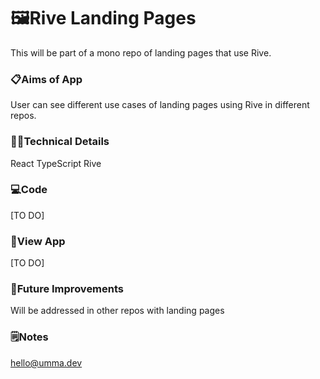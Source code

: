 # 🖼️Rive Landing Pages
This will be part of a mono repo of landing pages that use Rive. 

### 📋Aims of App
User can see different use cases of landing pages using Rive in different repos. 

### 👩‍💻Technical Details
React
TypeScript
Rive 

### 💻Code
[TO DO]

### 👀View App
[TO DO]

### 💭Future Improvements
Will be addressed in other repos with landing pages

### 🗒️Notes
hello@umma.dev

